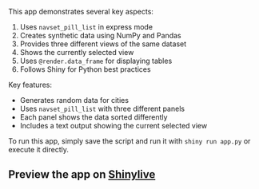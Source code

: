 This app demonstrates several key aspects:

1. Uses `navset_pill_list` in express mode
2. Creates synthetic data using NumPy and Pandas
3. Provides three different views of the same dataset
4. Shows the currently selected view
5. Uses `@render.data_frame` for displaying tables
6. Follows Shiny for Python best practices

Key features:
- Generates random data for cities
- Uses `navset_pill_list` with three different panels
- Each panel shows the data sorted differently
- Includes a text output showing the current selected view

To run this app, simply save the script and run it with `shiny run app.py` or execute it directly.
## Preview the app on [Shinylive](https://shinylive.io/py/app/#h=0&code=NobwRAdghgtgpmAXAAjFADugdOgnmAGlQGMB7CAFzkqVQEsZ1SAnC5dKCAEygGdk+7LgB0IDJq2QQAro1wD+EdKNEAzZqRjJeACzoR54lm2ZwoxCnQBucNRq279uLHAAe6U735HJ+9NIoiaToiU244ZhUIAGJkAHFqCKgqbVxKHThLYmQeCihRJSxmTi5NLF44OC4ACgAWACYASlFiOks4fgBeZGAAcgA5OAB3ZABNFgBrXqJegBlSfgBBCABzOAAbDunkXoBhPWIoFdJt3oAJUmleCnJTgAUdUmo6V16AXVFcqGRukFFkAE7XZtXC9FCtdq8Aj-QG9O6kfzrZJ0W4oQrFbhlDFcfQUaoARgA+gAGUkk0lEACc5OJNKImwg1QhdA6jUa0IggJ2i1M32qvAAjsgYHRGmCpNhsWVpGJVCwYNUAMwU5AADhVDKZbRZvDZRUu3GqTQ5XN6AFkqnROMgAJIQMjwcXokpYkq46oAVlppOJRHxZJ99OoWshbNEAF9PqofkIsAARZJQABixXg1S+zQgoliAGVMuwjnBkAjLOReKJgjhC4SS7xqpYKJtOsIwMCKPIc3lLNc6MR+ABRdzrFgRFtEVR0dZIgBGTYAKsxpHBM9nkLteSloFYKhRCehJ+tCes6NdkEM2jocnRVKoItQ2FYWUN+KRoxQMjlE6Jz+-kJWtzue4HkeJ54nQXDNmAEK4ISj7DC2jSIDCAI-pe-5QFYe6cBs1QtvCiLIuQyAAGpPghSGclygIAAJhFwERYF8hLqLAtiUVRORwNGTAEaWECEnks5wNUiHIRxgKmBQ0jMJyXCqOUxiwVA6xLnWcIItISJ8dsfDENQOKrJ0SbKRUmZcmJqF-nQWBblhEA4S2PJmCRZFgKJ7FUbR+kMUxLHwGJXL0dGUC8gJUBCSJFHiVRknSbJ8m8IpVjKap1S9E5fKCsKoo6bwencPoKxGSZy5iRZF5WTZGF2Q5YB2g6RakfBblReJXnhMwjGJsxqZsdFQXIPoDVhRF7nRVysUyTkCVJSlHRpRaOLWvVmhwLl+UGUVxnrKZUSxAA8ugfHKSgixcFwAjaHAFgopyNzaI8IxDAcl5wSMJ7IMQ0lhI28gVJsFhVBW1k6LUuGtt994ucMSFuaI7X0Z1VCuBQnxcVdANUFwsFPpFYmTZyqgtnmmNVCgIB+AEWDQTjwwiZGYBgOGRDgNA8C0GApgCsEpjwJQvBYBQKOECQ5BUDQKBgKIMDJOgw6NnQ04FLIeCiBw3B8FE42AkzbxAA)
